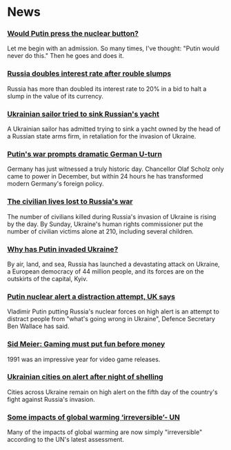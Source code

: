 # News
### [Would Putin press the nuclear button?](https://www.bbc.com/news/world-europe-60551140)
Let me begin with an admission. So many times, I've thought: "Putin would never do this." Then he goes and does it.
### [Russia doubles interest rate after rouble slumps](https://www.bbc.com/news/business-60550992)
Russia has more than doubled its interest rate to 20% in a bid to halt a slump in the value of its currency.
### [Ukrainian sailor tried to sink Russian's yacht](https://www.bbc.com/news/world-europe-60553124)
A Ukrainian sailor has admitted trying to sink a yacht owned by the head of a Russian state arms firm, in retaliation for the invasion of Ukraine.
### [Putin's war prompts dramatic German U-turn](https://www.bbc.com/news/world-europe-60549916)
Germany has just witnessed a truly historic day. Chancellor Olaf Scholz only came to power in December, but within 24 hours he has transformed modern Germany's foreign policy. 
### [The civilian lives lost to Russia's war](https://www.bbc.com/news/world-europe-60547807)
The number of civilians killed during Russia's invasion of Ukraine is rising by the day. By Sunday, Ukraine's human rights commissioner put the number of civilian victims alone at 210, including several children.
### [Why has Putin invaded Ukraine?](https://www.bbc.com/news/world-europe-56720589)
By air, land, and sea, Russia has launched a devastating attack on Ukraine, a European democracy of 44 million people, and its forces are on the outskirts of the capital, Kyiv. 
### [Putin nuclear alert a distraction attempt, UK says](https://www.bbc.com/news/uk-60553356)
Vladimir Putin putting Russia's nuclear forces on high alert is an attempt to distract people from "what's going wrong in Ukraine", Defence Secretary Ben Wallace has said.
### [Sid Meier: Gaming must put fun before money](https://www.bbc.com/news/entertainment-arts-60304123)
1991 was an impressive year for video game releases. 
### [Ukrainian cities on alert after night of shelling](https://www.bbc.com/news/world-europe-60551688)
Cities across Ukraine remain on high alert on the fifth day of the country's fight against Russia's invasion. 
### [Some impacts of global warming ‘irreversible’- UN](https://www.bbc.com/news/science-environment-60525591)
Many of the impacts of global warming are now simply "irreversible" according to the UN's latest assessment.
